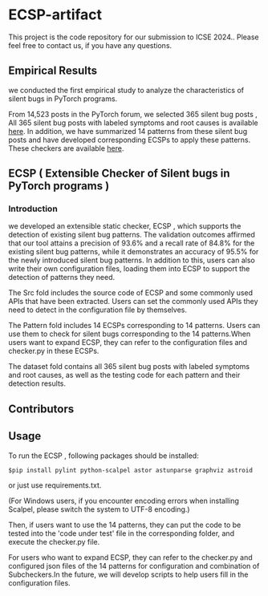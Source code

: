 # ECSP-artifact

This project is the code repository for our submission to ICSE 2024.. Please feel free to contact us, if you have any questions.



## Empirical Results

we conducted the first empirical study to analyze the characteristics of silent bugs in PyTorch programs.

From 14,523 posts in the PyTorch forum, we selected 365 silent bug posts , All 365 silent bug posts with labeled symptoms and root causes is available [here](https://anonymous.4open.science/r/ECSP-artifact/dataset/dataset.xlsx). In addition, we have summarized 14 patterns from these silent bug posts and have developed corresponding ECSPs to apply these patterns. These checkers are available [here](https://anonymous.4open.science/r/ECSP-artifact/patterns). 

## ECSP ( Extensible Checker of Silent bugs in PyTorch programs )

### Introduction

we developed an extensible static checker, ECSP , which supports the detection of existing silent bug patterns. The validation outcomes affirmed that our tool attains a precision of 93.6\% and a recall rate of 84.8\% for the existing silent bug patterns, while it demonstrates an accuracy of 95.5\% for the newly introduced silent bug patterns.  In addition to this, users can also write their own configuration files, loading them into ECSP to support the detection of patterns they need.

The Src fold includes the source code of ECSP and some commonly used APIs that have been extracted. Users can set the commonly used APIs they need to detect in the configuration file by themselves.

The Pattern fold includes 14 ECSPs corresponding to 14 patterns. Users can use them to check for silent bugs corresponding to the 14 patterns.When users want to expand ECSP, they can refer to the configuration files and checker.py in these ECSPs.

The dataset fold contains all 365 silent bug posts with labeled symptoms and root causes, as well as the testing code for each pattern and their detection results.

## Contributors

## Usage

To run the ECSP , following packages should be installed:

```$pip install pylint python-scalpel astor astunparse graphviz astroid```

or just use requirements.txt.

(For Windows users, if you encounter encoding errors when installing Scalpel, please switch the system to UTF-8 encoding.)

Then, if users want to use the 14 patterns, they can put the code to be tested into the 'code under test' file in the corresponding folder, and execute the checker.py file.

For users who want to expand ECSP, they can refer to the checker.py and configured json files of the 14 patterns for configuration and combination of Subcheckers.In the future, we will develop scripts to help users fill in the configuration files.

